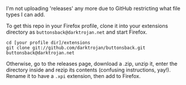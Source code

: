 I'm not uploading 'releases' any more due to GitHub restricting what file types I can add.

To get this repo in your Firefox profile, clone it into your extensions directory as `buttonsback@darktrojan.net` and start Firefox.

```
cd [your profile dir]/extensions
git clone git://github.com/darktrojan/buttonsback.git buttonsback@darktrojan.net
```

Otherwise, go to the releases page, download a .zip, unzip it, enter the directory inside and rezip its contents (confusing instructions, yay!). Rename it to have a `.xpi` extension, then add to Firefox.
